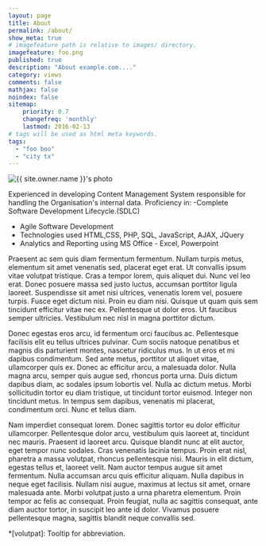 ```yaml
---
layout: page
title: About
permalink: /about/
show_meta: true
# imagefeature path is relative to images/ directory.
imagefeature: foo.png
published: true
description: "About example.com...."
category: views
comments: false
mathjax: false
noindex: false
sitemap:
    priority: 0.7
    changefreq: 'monthly'
    lastmod: 2016-02-13
# tags will be used as html meta keywords.    
tags:
  - "foo boo"
  - "city tx"
---
```


<div class="post-author text-center">                       
            <img src="{{ site.urlimg }}{{ site.owner.avatar }}" alt="{{ site.owner.name }}'s photo" itemprop="image" class="post-avatar img-circle img-responsive"/> 
<span class="social-icons" style="padding-top: 10px; padding-bottom: 1px;">
<a href="{{ site.url }}/cv" title="Curriculum Vitae" class="social-icons"><i class="iconm iconm-profile" style="vertical-align: top;"></i></a>
<a href="{{ site.url }}/about/publications/" class="social-icons" title="Publications"><i class="iconm iconm-file-pdf"></i></a>
<a href="{{ site.owner.linkedin }}" class="social-icons" title="LinkedIn profile"><i class="iconm iconm-linkedin2"></i></a>
</span>
</div>

Experienced in developing Content Management System responsible for handling the Organisation's internal data.
Proficiency in:
-Complete Software Development Lifecycle.(SDLC)
- Agile Software Development
- Technologies used HTML,CSS, PHP, SQL, JavaScript, AJAX, JQuery
- Analytics and Reporting using MS Office - Excel, Powerpoint

Praesent ac sem quis diam fermentum fermentum. Nullam turpis metus, elementum sit amet venenatis sed, placerat eget erat. Ut convallis ipsum vitae volutpat tristique. Cras a tempor lorem, quis aliquet dui. Nunc vel leo erat. Donec posuere massa sed justo luctus, accumsan porttitor ligula laoreet. Suspendisse sit amet nisi ultrices, venenatis lorem vel, posuere turpis. Fusce eget dictum nisi. Proin eu diam nisi. Quisque ut quam quis sem tincidunt efficitur vitae nec ex. Pellentesque ut dolor eros. Ut faucibus semper ultricies. Vestibulum nec nisl in magna porttitor dictum.

Donec egestas eros arcu, id fermentum orci faucibus ac. Pellentesque facilisis elit eu tellus ultrices pulvinar. Cum sociis natoque penatibus et magnis dis parturient montes, nascetur ridiculus mus. In ut eros et mi dapibus condimentum. Sed ante metus, porttitor ut aliquet vitae, ullamcorper quis ex. Donec ac efficitur arcu, a malesuada dolor. Nulla magna arcu, semper quis augue sed, rhoncus porta urna. Duis dictum dapibus diam, ac sodales ipsum lobortis vel. Nulla ac dictum metus. Morbi sollicitudin tortor eu diam tristique, ut tincidunt tortor euismod. Integer non tincidunt metus. In tempus sem dapibus, venenatis mi placerat, condimentum orci. Nunc et tellus diam.

Nam imperdiet consequat lorem. Donec sagittis tortor eu dolor efficitur ullamcorper. Pellentesque dolor arcu, vestibulum quis laoreet at, tincidunt nec mauris. Praesent id laoreet arcu. Quisque blandit nunc at elit auctor, eget tempor nunc sodales. Cras venenatis lacinia tempus. Proin erat nisl, pharetra a massa volutpat, rhoncus pellentesque nisi. Mauris in elit dictum, egestas tellus et, laoreet velit. Nam auctor tempus augue sit amet fermentum. Nulla accumsan arcu quis efficitur aliquam. Nulla dapibus in neque eget facilisis. Nullam nisi augue, maximus at lectus sit amet, ornare malesuada ante. Morbi volutpat justo a urna pharetra elementum. Proin tempor ac felis ac consequat. Proin feugiat, nulla ac sagittis consequat, ante diam auctor tortor, in suscipit leo ante id dolor. Vivamus posuere pellentesque magna, sagittis blandit neque convallis sed.

*[volutpat]: Tooltip for abbreviation.
